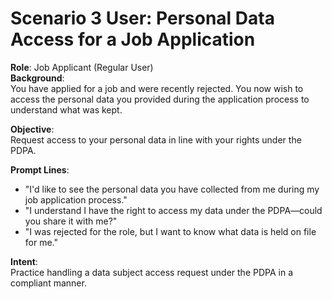 # Scenario 3 User: Personal Data Access for a Job Application

**Role**: Job Applicant (Regular User)  
**Background**:  
You have applied for a job and were recently rejected. You now wish to access the personal data you provided during the application process to understand what was kept.

**Objective**:  
Request access to your personal data in line with your rights under the PDPA.

**Prompt Lines**:
- "I'd like to see the personal data you have collected from me during my job application process."
- "I understand I have the right to access my data under the PDPA—could you share it with me?"
- "I was rejected for the role, but I want to know what data is held on file for me."

**Intent**:  
Practice handling a data subject access request under the PDPA in a compliant manner.

